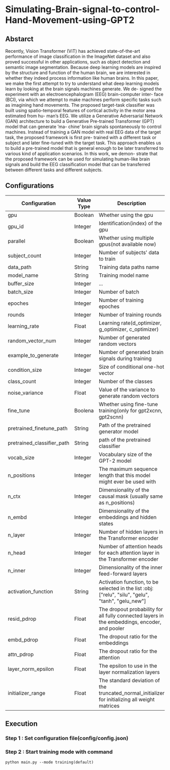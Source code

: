 # Simulating-Brain-signal-to-control-Hand-Movement-using-GPT2

## Abstarct
Recently, Vision Transformer (ViT) has achieved state-of-the-art performance of
image classification in the ImageNet dataset and also proved successful in other
applications, such as object detection and semantic image segmentation. Because
deep learning models are inspired by the structure and function of the human
brain, we are interested in whether they indeed process information like human
brains. In this paper, we make the first attempt to try to understand what deep
learning models learn by looking at the brain signals machines generate. We de-
signed the experiment with an electroencephalogram (EEG) brain-computer inter-
face (BCI), via which we attempt to make machines perform specific tasks such
as imagining hand movements. The proposed target-task classifier was built using
spatio-temporal features of cortical activity in the motor area estimated from hu-
man’s EEG. We utilize a Generative Adversarial Network (GAN) architecture to
build a Generative Pre-trained Transformer (GPT) model that can generate ’ma-
chine’ brain signals spontaneously to control machines. Instead of training a GAN
model with real EEG data of the target task, the proposed framework is first pre-
trained with a different task or subject and later fine-tuned with the target task.
This approach enables us to build a pre-trained model that is general enough to be
later transferred to various kind of application scenarios. In this work, we demon-
strate that the proposed framework can be used for simulating human-like brain
signals and build the EEG classification model that can be transferred between
different tasks and different subjects.


## Configurations
| Configuration  | Value Type    | Description   |
| -------------  | ------------- | ------------- |
| gpu            | Boolean       | Whether using the gpu |
| gpu_id         | Integer       | Identification(index) of the gpu |
| parallel       | Boolean       | Whether using multiple gpus(not available now)
| subject_count  | Integer       | Number of subjects' data to train |
| data_path      | String        | Training data paths name |
| model_name     | String        | Training model name |
| buffer_size    | Integer       | ... |
| batch_size     | Integer       | Number of batch |
| epoches        | Integer       | Number of training epoches |
| rounds         | Integer       | Number of training rounds  |
| learning_rate  | Float         | Learning rate(d_optimizer, g_optimizer, c_optimizer) |
| random_vector_num | Integer    | Number of generated random vectors |
| example_to_generate | Integer  | Number of generated brain signals during training |
| condition_size | Integer       | Size of conditional one-hot vector |
| class_count    | Integer       | Number of the classes |
| noise_variance | Float         | Value of the variance to generate random vectors |
| fine_tune      | Boolena       | Whether using fine-tune training(only for gpt2xcnn, gpt2scnn) |
| pretrained_finetune_path | String | Path of the pretrained generator model |
| pretrained_classifier_path | String | path of the pretrained classifier |
| vocab_size     | Integer       | Vocabulary size of the GPT-2 model  |
| n_positions    | Integer       | The maximum sequence length that this model might ever be used with |
| n_ctx          | Integer       | Dimensionality of the causal mask (usually same as n_positions) |
| n_embd         | Integer       | Dimensionality of the embeddings and hidden states |
| n_layer        | Integer       | Number of hidden layers in the Transformer encoder |
| n_head         | Integer       | Number of attention heads for each attention layer in the Transformer encoder |
| n_inner        | Integer       | Dimensionality of the inner feed-forward layers |
| activation_function | String   | Activation function, to be selected in the list :obj:["relu", "silu", "gelu", "tanh", "gelu_new"] |
| resid_pdrop    | Float         | The dropout probability for all fully connected layers in the embeddings, encoder, and pooler |
| embd_pdrop     | Float         | The dropout ratio for the embeddings |
| attn_pdrop     | Float         | The dropout ratio for the attention |
| layer_norm_epsilon | Float     | The epsilon to use in the layer normalization layers |
| initializer_range  | Float     | The standard deviation of the truncated_normal_initializer for initializing all weight matrices |


## Execution

### Step 1 : Set configuration file(config/config.json)

### Step 2 : Start training mode with command
```
python main.py --mode training(default)
```
